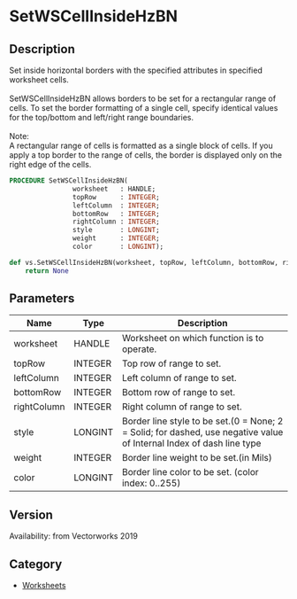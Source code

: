 # SetWSCellInsideHzBN

## Description
Set inside horizontal borders with the specified attributes in specified worksheet cells.<BR>
<BR>
SetWSCellInsideHzBN allows borders to be set for a rectangular range of cells. To set the border formatting of a single cell, specify identical values for the top/bottom and left/right range boundaries.<BR>
<BR>
Note:<BR>
A rectangular range of cells is formatted as a single block of cells. If you apply a top border to the range of cells, the border is displayed only on the right edge of the cells.

```pascal
PROCEDURE SetWSCellInsideHzBN(
				worksheet   : HANDLE;
				topRow      : INTEGER;
				leftColumn  : INTEGER;
				bottomRow   : INTEGER;
				rightColumn : INTEGER;
				style       : LONGINT;
				weight      : INTEGER;
				color       : LONGINT);
```

```python
def vs.SetWSCellInsideHzBN(worksheet, topRow, leftColumn, bottomRow, rightColumn, style, weight, color):
    return None
```

## Parameters
|Name|Type|Description|
|---|---|---|
|worksheet|HANDLE|Worksheet on which function is to operate.|
|topRow|INTEGER|Top row of range to set.|
|leftColumn|INTEGER|Left column of range to set.|
|bottomRow|INTEGER|Bottom row of range to set.|
|rightColumn|INTEGER|Right column of range to set.|
|style|LONGINT|Border line style to be set.(0 = None; 2 = Solid; for dashed, use negative value of Internal Index of dash line type|
|weight|INTEGER|Border line weight to be set.(in Mils)|
|color|LONGINT|Border line color to be set. (color index: 0..255)|

## Version
Availability: from Vectorworks 2019

## Category
* [Worksheets](../Categories/Worksheets.md)
